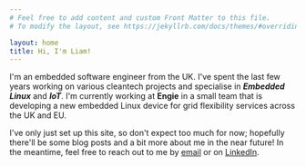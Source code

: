 ```yaml
---
# Feel free to add content and custom Front Matter to this file.
# To modify the layout, see https://jekyllrb.com/docs/themes/#overriding-theme-defaults

layout: home
title: Hi, I'm Liam!
---
```


I'm an embedded software engineer from the UK. I've spent the last few years working on various cleantech projects and specialise in ***Embedded Linux*** and ***IoT***. I'm currently working at **Engie** in a small team that is developing a new embedded Linux device for grid flexibility services across the UK and EU.

I've only just set up this site, so don't expect too much for now; hopefully there'll be some blog posts and a bit more about me in the near future! In the meantime, feel free to reach out to me by [email](mailto:liam@liamadamson.co.uk) or on [LinkedIn](https://www.linkedin.com/in/liam-adamson-2b8b0a151/).